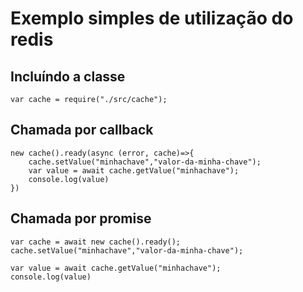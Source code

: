 # Exemplo simples de utilização do redis

## Incluíndo a classe
```node
var cache = require("./src/cache");
```

## Chamada por callback
```node
new cache().ready(async (error, cache)=>{
    cache.setValue("minhachave","valor-da-minha-chave");
    var value = await cache.getValue("minhachave");
    console.log(value)  
})
```

## Chamada por promise
```node
var cache = await new cache().ready();
cache.setValue("minhachave","valor-da-minha-chave");

var value = await cache.getValue("minhachave");
console.log(value)  
```
